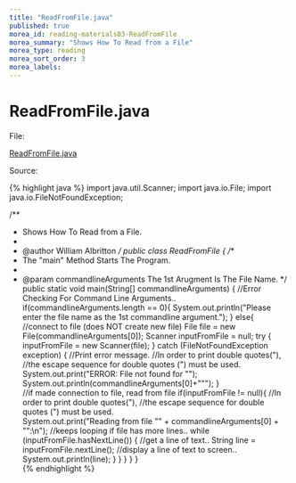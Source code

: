 ```yaml
---
title: "ReadFromFile.java"
published: true
morea_id: reading-materials03-ReadFromFile
morea_summary: "Shows How To Read from a File"
morea_type: reading
morea_sort_order: 3
morea_labels:
---
```


# ReadFromFile.java

File:

[ReadFromFile.java](../examples/ReadFromFile.java)

Source: 

{% highlight java %}
import java.util.Scanner;
import java.io.File;
import java.io.FileNotFoundException;

/** 
 *  Shows How To Read from a File.
 *
 *  @author William Albritton 
 */
public class ReadFromFile {
/**
 * The "main" Method Starts The Program.
 *
 * @param commandlineArguments The 1st Arugment Is The File Name. 
 */  
   public static void main(String[] commandlineArguments) {
      //Error Checking For Command Line Arguments..
      if(commandlineArguments.length == 0){
         System.out.println("Please enter the file name as the 1st commandline argument.");
      }
      else{
         //connect to file (does NOT create new file)
         File file = new File(commandlineArguments[0]);
         Scanner inputFromFile = null;
         try {
            inputFromFile = new Scanner(file);
         } 
         catch (FileNotFoundException exception) {
            //Print error message.
            //In order to print double quotes("), 
            //the escape sequence for double quotes (\") must be used.
            System.out.print("ERROR: File not found for \"");
            System.out.println(commandlineArguments[0]+"\"");
         }        
         //if made connection to file, read from file
         if(inputFromFile != null){
            //In order to print double quotes("), 
            //the escape sequence for double quotes (\") must be used.				
            System.out.print("Reading from file \"" + commandlineArguments[0] + "\":\n");
            //keeps looping if file has more lines..
            while (inputFromFile.hasNextLine()) {
               //get a line of text..
               String line = inputFromFile.nextLine();
               //display a line of text to screen..
               System.out.println(line);
            }
         }
      }
   }
}	
{% endhighlight %}



